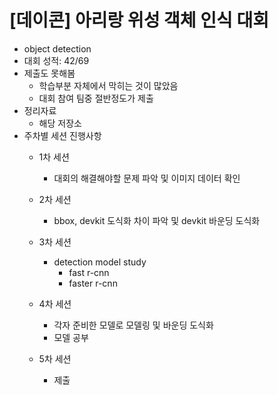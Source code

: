 # [데이콘] 아리랑 위성 객체 인식 대회
- object detection
- 대회 성적: 42/69
- 제출도 못해봄
    - 학습부분 자체에서 막히는 것이 많았음
    - 대회 참여 팀중 절반정도가 제출
- 정리자료
    - 해당 저장소
- 주차별 세션 진행사항
    - 1차 세션
        - 대회의 해결해야할 문제 파악 및 이미지 데이터 확인
    - 2차 세션
        - bbox, devkit 도식화 차이 파악 및 devkit 바운딩 도식화
    - 3차 세션
        - detection model study
            - fast r-cnn
            - faster r-cnn

    - 4차 세션
        - 각자 준비한 모델로 모델링 및 바운딩 도식화
        - 모델 공부
    - 5차 세션
        - 제출
